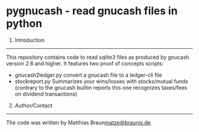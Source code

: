 pygnucash - read gnucash files in python
========================================

1. Introduction
---------------

This repository contains code to read sqlite3 files as produced by gnucash
version 2.6 and higher. It features two proof of concepts scripts:

* gnucash2ledger.py convert a gnucash file to a ledger-cli file
* stockreport.py Summarizes your wins/losses with stocks/mutual funds (contrary to the gnucash builtin reports this one recognizes taxes/fees on dividend transactions)

2. Author/Contact
-----------------

The code was written by Matthias Braun<matze@braunis.de>
